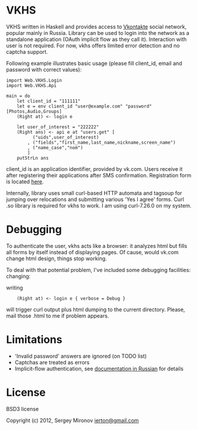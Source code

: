 VKHS
====

VKHS written in Haskell and provides access to [Vkontakte][1] social network,
popular mainly in Russia. Library can be used to login into the network as a
standalone application (OAuth implicit flow as they call it). Interaction with
user is not required. For now, vkhs offers limited error detection and no
captcha support.

Following example illustrates basic usage (please fill client\_id, email and
password with correct values):

    import Web.VKHS.Login
    import Web.VKHS.Api

    main = do
        let client_id = "111111"
        let e = env client_id "user@example.com" "password" [Photos,Audio,Groups]
        (Right at) <- login e

        let user_of_interest = "222222"
        (Right ans) <- api e at "users.get" [
              ("uids",user_of_interest)
            , ("fields","first_name,last_name,nickname,screen_name")
            , ("name_case","nom")
            ]
        putStrLn ans

client\_id is an application identifier, provided by vk.com. Users receive it
after registering their applications after SMS confirmation. Registration form is 
located [here](http://vk.com/apps.php?act=add).

Internally, library uses small curl-based HTTP automata and tagsoup for jumping
over relocations and submitting various 'Yes I agree' forms. Curl .so library is
required for vkhs to work. I am using curl-7.26.0 on my system.

Debugging
=========

To authenticate the user, vkhs acts like a browser: it analyzes html but fills
all forms by itself instead of displaying pages. Of cause, would vk.com change
html design, things stop working.

To deal with that potential problem, I've included some debugging facilities:
changing:

writing

        (Right at) <- login e { verbose = Debug }

will trigger curl output plus html dumping to the current directory. Please,
mail those .html to me if problem appears.

Limitations
===========

* 'Invalid password' answers are ignored (on TODO list)
* Captchas are treated as errors
* Implicit-flow authentication, see [documentation in
  Russian](http://vk.com/developers.php?oid=-1&p=Авторизация_клиентских_приложений)
  for details

License
=======

BSD3 license

Copyright (c) 2012, Sergey Mironov <ierton@gmail.com>

[1]: http://vk.com

